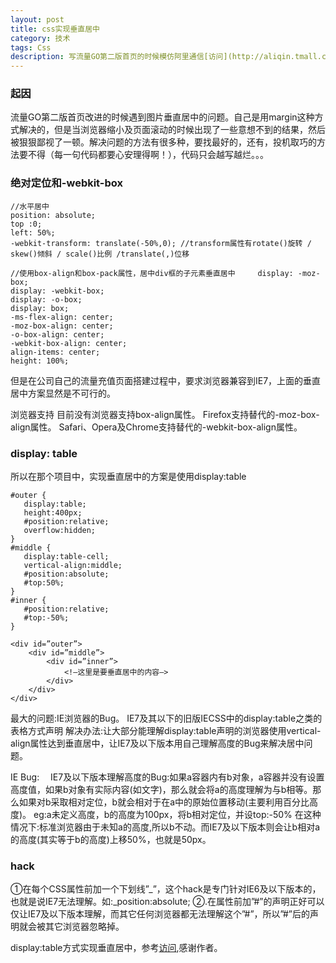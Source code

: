 ```yaml
---
layout: post
title: css实现垂直居中
category: 技术
tags: Css
description: 写流量GO第二版首页的时候模仿阿里通信[访问](http://aliqin.tmall.com/phone_num_intro.htm?spm=a1z2p.7360257.0.0.rGUamd)其中遇到图片及div元素水平垂直居中的问题
---
```


### 起因
流量GO第二版首页改进的时候遇到图片垂直居中的问题。自己是用margin这种方式解决的，但是当浏览器缩小及页面滚动的时候出现了一些意想不到的结果，然后被狠狠鄙视了一顿。解决问题的方法有很多种，要找最好的，还有，投机取巧的方法要不得（每一句代码都要心安理得啊！），代码只会越写越烂。。。

### 绝对定位和-webkit-box
	//水平居中
	position: absolute;
    top :0;
    left: 50%;
    -webkit-transform: translate(-50%,0); //transform属性有rotate()旋转 / skew()倾斜 / scale()比例 /translate(,)位移 
    
    //使用box-align和box-pack属性，居中div框的子元素垂直居中    	display: -moz-box;
    display: -webkit-box;
    display: -o-box;
    display: box;
    -ms-flex-align: center;
    -moz-box-align: center;
    -o-box-align: center;
    -webkit-box-align: center;
    align-items: center;
    height: 100%;
但是在公司自己的流量充值页面搭建过程中，要求浏览器兼容到IE7，上面的垂直居中方案显然是不可行的。

浏览器支持
目前没有浏览器支持box-align属性。
Firefox支持替代的-moz-box-align属性。
Safari、Opera及Chrome支持替代的-webkit-box-align属性。

### display: table
所以在那个项目中，实现垂直居中的方案是使用display:table

	#outer {
       display:table;
       height:400px;
       #position:relative;
       overflow:hidden;
	}
	#middle {
       display:table-cell;
       vertical-align:middle;
       #position:absolute;
       #top:50%;
	} 
	#inner {
       #position:relative;
       #top:-50%;
	}
	
	<div id=”outer”>
    	<div id=”middle”>
        	<div id=”inner”>
           		<!–这里是要垂直居中的内容–>
        	</div>
    	</div>
	</div>  
	
最大的问题:IE浏览器的Bug。
IE7及其以下的旧版IECSS中的display:table之类的表格方式声明
解决办法:让大部分能理解display:table声明的浏览器使用vertical-align属性达到垂直居中，让IE7及以下版本用自己理解高度的Bug来解决居中问题。

IE Bug:　
IE7及以下版本理解高度的Bug:如果a容器内有b对象，a容器并没有设置高度值，如果b对象有实际内容(如文字)，那么就会将a的高度理解为与b相等。那么如果对b采取相对定位，b就会相对于在a中的原始位置移动(主要利用百分比高度)。
eg:a未定义高度，b的高度为100px，将b相对定位，并设top:-50%
在这种情况下:标准浏览器由于未知a的高度,所以b不动。而IE7及以下版本则会让b相对a的高度(其实等于b的高度)上移50%，也就是50px。

### hack
①在每个CSS属性前加一个下划线”\_”，这个hack是专门针对IE6及以下版本的，也就是说IE7无法理解。如:_position:absolute;
②.在属性前加”#”的声明正好可以仅让IE7及以下版本理解，而其它任何浏览器都无法理解这个”#”，所以”#”后的声明就会被其它浏览器忽略掉。

display:table方式实现垂直居中，参考[访问](http://blog.bingo929.com/css-vertical-center.html),感谢作者。
